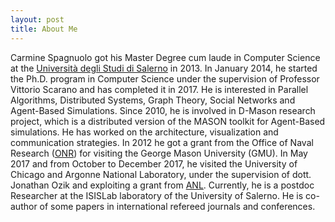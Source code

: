 ```yaml
---
layout: post
title: About Me
---
```



Carmine Spagnuolo got his Master Degree cum laude in Computer Science at the  [Università degli Studi di Salerno](http://web.archive.org/web/20180425060726/http://web.unisa.it/home) in 2013. In January 2014, he started the Ph.D. program in Computer Science under the supervision of Professor Vittorio Scarano and has completed it in 2017. He is interested in Parallel Algorithms, Distributed Systems, Graph Theory, Social Networks and Agent-Based Simulations. Since 2010, he is involved in D-Mason research project, which is a distributed version of the MASON toolkit for Agent-Based simulations. He has worked on the architecture, visualization and communication strategies. In 2012 he got a grant from the Office of Naval Research ([ONR](http://web.archive.org/web/20180425060726/http://www.onr.navy.mil/))  for visiting the George Mason University (GMU).  In May 2017 and from October to December 2017, he visited the University of Chicago and Argonne National Laboratory, under the supervision of dott. Jonathan Ozik and exploiting a grant from [ANL](http://web.archive.org/web/20180425060726/https://www.anl.gov/). Currently, he is a postdoc Researcher at the ISISLab laboratory of the University of Salerno. He is co-author of some papers in international refereed journals and conferences.

